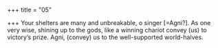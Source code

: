 +++
title = "05"

+++
Your shelters are many and unbreakable, o singer [=Agni?]. As one very  wise, shining up to the gods,
like a winning chariot convey (us) to victory’s prize. Agni, (convey) us to  the well-supported world-halves.